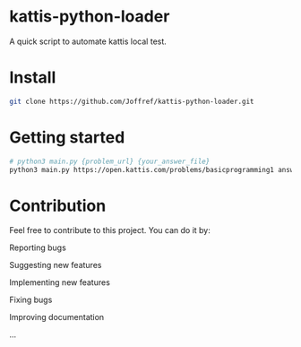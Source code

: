 # kattis-python-loader
A quick script to automate kattis local test.

# Install
```bash
git clone https://github.com/Joffref/kattis-python-loader.git
```

# Getting started
```bash
# python3 main.py {problem_url} {your_answer_file}
python3 main.py https://open.kattis.com/problems/basicprogramming1 answer.py
```

# Contribution
Feel free to contribute to this project. You can do it by:

Reporting bugs

Suggesting new features

Implementing new features

Fixing bugs

Improving documentation

...
